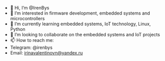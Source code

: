 - 👋 Hi, I’m @IrenBys
- 👀 I’m interested in firmware development, embedded systems and microcontrollers
- 🌱 I’m currently learning embedded systems, IoT technology, Linux, Python
- 💞️ I’m looking to collaborate on the embedded systems and IoT projects
- 📫 How to reach me:
- Telegram: @irenbys
- Email: irinavalentinovn@yandex.ru

<!---
IrenBys/IrenBys is a ✨ special ✨ repository because its `README.md` (this file) appears on your GitHub profile.
You can click the Preview link to take a look at your changes.
--->
